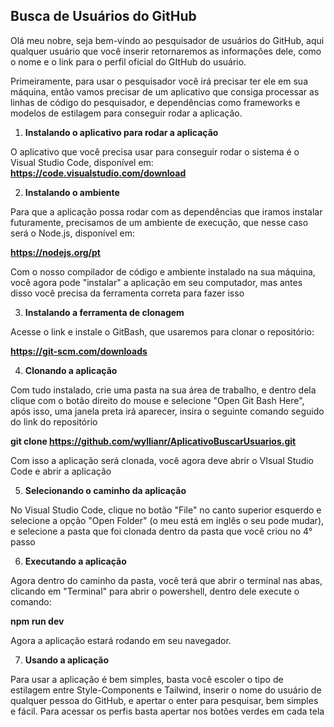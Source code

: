 ## **Busca de Usuários do GitHub**

Olá meu nobre, seja bem-vindo ao pesquisador de usuários do GitHub, aqui qualquer usuário que você inserir retornaremos as informações dele, como o nome e o link para o perfil oficial do GItHub do usuário.

Primeiramente, para usar o pesquisador você irá precisar ter ele em sua máquina, então vamos precisar de um aplicativo que consiga processar as linhas de código do pesquisador, e dependências como frameworks e modelos de estilagem para conseguir rodar a aplicação.

1. **Instalando o aplicativo para rodar a aplicação**

O aplicativo que você precisa usar para conseguir rodar o sistema é o Visual Studio Code, disponível em:
**https://code.visualstudio.com/download**

2. **Instalando o ambiente**

Para que a aplicação possa rodar com as dependências que iramos instalar futuramente, precisamos de um ambiente de execução, que nesse caso será o Node.js, disponível em:

**https://nodejs.org/pt**

Com o nosso compilador de código e ambiente instalado na sua máquina, você agora pode "instalar" a aplicação em seu computador, mas antes disso você precisa da ferramenta correta para fazer isso

3. **Instalando a ferramenta de clonagem**

Acesse o link e instale o GitBash, que usaremos para clonar o repositório:

**https://git-scm.com/downloads**

4. **Clonando a aplicação**

Com tudo instalado, crie uma pasta na sua área de trabalho, e dentro dela clique com o botão direito do mouse e selecione "Open Git Bash Here", após isso, uma janela preta irá aparecer, insira o seguinte comando seguido do link do repositório

**git clone https://github.com/wyllianr/AplicativoBuscarUsuarios.git**

Com isso a aplicação será clonada, você agora deve abrir o VIsual Studio Code e abrir a aplicação

5. **Selecionando o caminho da aplicação**

No Visual Studio Code, clique no botão "File" no canto superior esquerdo e selecione a opção "Open Folder" (o meu está em inglês o seu pode mudar), e selecione a pasta que foi clonada dentro da pasta que você criou no 4° passo

6. **Executando a aplicação**

Agora dentro do caminho da pasta, você terá que abrir o terminal nas abas, clicando em "Terminal" para abrir o powershell, dentro dele execute o comando:

**npm run dev**

Agora a aplicação estará rodando em seu navegador.

7. **Usando a aplicação**

Para usar a aplicação é bem simples, basta você escoler o tipo de estilagem entre Style-Components e Tailwind, inserir o nome do usuário de qualquer pessoa do GitHub, e apertar o enter para pesquisar, bem simples e fácil. Para acessar os perfis basta apertar nos botões verdes em cada tela
